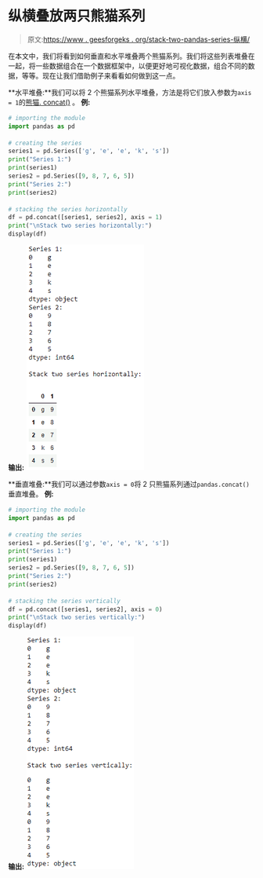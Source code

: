 # 纵横叠放两只熊猫系列

> 原文:[https://www . geesforgeks . org/stack-two-pandas-series-纵横/](https://www.geeksforgeeks.org/stack-two-pandas-series-vertically-and-horizontally/)

在本文中，我们将看到如何垂直和水平堆叠两个熊猫系列。我们将这些列表堆叠在一起，将一些数据组合在一个数据框架中，以便更好地可视化数据，组合不同的数据，等等。现在让我们借助例子来看看如何做到这一点。

**水平堆叠:**我们可以将 2 个熊猫系列水平堆叠，方法是将它们放入参数为`axis = 1`的[熊猫. concat()](https://www.geeksforgeeks.org/python-merge-join-and-concatenate-dataframes-using-panda/) 。
**例:**

```py
# importing the module
import pandas as pd

# creating the series
series1 = pd.Series(['g', 'e', 'e', 'k', 's'])
print("Series 1:")
print(series1)
series2 = pd.Series([9, 8, 7, 6, 5])
print("Series 2:")
print(series2)

# stacking the series horizontally
df = pd.concat([series1, series2], axis = 1)
print("\nStack two series horizontally:")
display(df)
```

**输出:**
![](img/7bf0bc6aae7e41730112fb084038c726.png)

**垂直堆叠:**我们可以通过参数`axis = 0`将 2 只熊猫系列通过`pandas.concat()`垂直堆叠。
**例:**

```py
# importing the module
import pandas as pd

# creating the series
series1 = pd.Series(['g', 'e', 'e', 'k', 's'])
print("Series 1:")
print(series1)
series2 = pd.Series([9, 8, 7, 6, 5])
print("Series 2:")
print(series2)

# stacking the series vertically
df = pd.concat([series1, series2], axis = 0)
print("\nStack two series vertically:")
display(df)
```

**输出:**
![](img/4b8865069ba4b390e621f333a0297109.png)